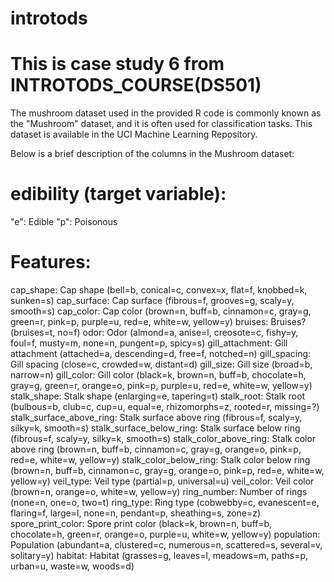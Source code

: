 # introtods
# This is case study 6 from INTROTODS_COURSE(DS501)
The mushroom dataset used in the provided R code is commonly known as the "Mushroom" dataset, and it is often used for classification tasks. This dataset is available in the UCI Machine Learning Repository. 

Below is a brief description of the columns in the Mushroom dataset:
# edibility (target variable):
"e": Edible
"p": Poisonous

# Features:
cap_shape: Cap shape (bell=b, conical=c, convex=x, flat=f, knobbed=k, sunken=s)
cap_surface: Cap surface (fibrous=f, grooves=g, scaly=y, smooth=s)
cap_color: Cap color (brown=n, buff=b, cinnamon=c, gray=g, green=r, pink=p, purple=u, red=e, white=w, yellow=y)
bruises: Bruises? (bruises=t, no=f)
odor: Odor (almond=a, anise=l, creosote=c, fishy=y, foul=f, musty=m, none=n, pungent=p, spicy=s)
gill_attachment: Gill attachment (attached=a, descending=d, free=f, notched=n)
gill_spacing: Gill spacing (close=c, crowded=w, distant=d)
gill_size: Gill size (broad=b, narrow=n)
gill_color: Gill color (black=k, brown=n, buff=b, chocolate=h, gray=g, green=r, orange=o, pink=p, purple=u, red=e, white=w, yellow=y)
stalk_shape: Stalk shape (enlarging=e, tapering=t)
stalk_root: Stalk root (bulbous=b, club=c, cup=u, equal=e, rhizomorphs=z, rooted=r, missing=?)
stalk_surface_above_ring: Stalk surface above ring (fibrous=f, scaly=y, silky=k, smooth=s)
stalk_surface_below_ring: Stalk surface below ring (fibrous=f, scaly=y, silky=k, smooth=s)
stalk_color_above_ring: Stalk color above ring (brown=n, buff=b, cinnamon=c, gray=g, orange=o, pink=p, red=e, white=w, yellow=y)
stalk_color_below_ring: Stalk color below ring (brown=n, buff=b, cinnamon=c, gray=g, orange=o, pink=p, red=e, white=w, yellow=y)
veil_type: Veil type (partial=p, universal=u)
veil_color: Veil color (brown=n, orange=o, white=w, yellow=y)
ring_number: Number of rings (none=n, one=o, two=t)
ring_type: Ring type (cobwebby=c, evanescent=e, flaring=f, large=l, none=n, pendant=p, sheathing=s, zone=z)
spore_print_color: Spore print color (black=k, brown=n, buff=b, chocolate=h, green=r, orange=o, purple=u, white=w, yellow=y)
population: Population (abundant=a, clustered=c, numerous=n, scattered=s, several=v, solitary=y)
habitat: Habitat (grasses=g, leaves=l, meadows=m, paths=p, urban=u, waste=w, woods=d)
